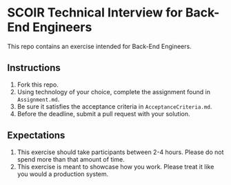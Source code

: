 # SCOIR Technical Interview for Back-End Engineers
This repo contains an exercise intended for Back-End Engineers.

## Instructions
1. Fork this repo.
1. Using technology of your choice, complete the assignment found in `Assignment.md`.
1. Be sure it satisfies the acceptance criteria in `AcceptanceCriteria.md`.
1. Before the deadline, submit a pull request with your solution.


## Expectations
1. This exercise should take participants between 2-4 hours. Please do not spend more than that amount of time.
1. This exercise is meant to showcase how you work. Please treat it like you would a production system. 
